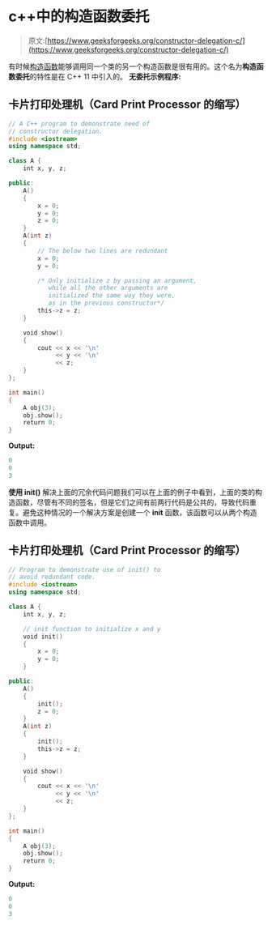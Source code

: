 # c++中的构造函数委托

> 原文:[https://www.geeksforgeeks.org/constructor-delegation-c/](https://www.geeksforgeeks.org/constructor-delegation-c/)

有时候[构造函数](https://www.geeksforgeeks.org/constructors-c/)能够调用同一个类的另一个构造函数是很有用的。这个名为**构造函数委托**的特性是在 C++ 11 中引入的。
**无委托示例程序:**

## 卡片打印处理机（Card Print Processor 的缩写）

```cpp
// A C++ program to demonstrate need of
// constructor delegation.
#include <iostream>
using namespace std;

class A {
    int x, y, z;

public:
    A()
    {
        x = 0;
        y = 0;
        z = 0;
    }
    A(int z)
    {
        // The below two lines are redundant
        x = 0;
        y = 0;

        /* Only initialize z by passing an argument,
           while all the other arguments are
           initialized the same way they were,
           as in the previous constructor*/
        this->z = z;
    }

    void show()
    {
        cout << x << '\n'
             << y << '\n'
             << z;
    }
};

int main()
{
    A obj(3);
    obj.show();
    return 0;
}
```

**Output:** 

```cpp
0
0
3
```

**使用 init()**
解决上面的冗余代码问题我们可以在上面的例子中看到，上面的类的构造函数，尽管有不同的签名，但是它们之间有前两行代码是公共的，导致代码重复。避免这种情况的一个解决方案是创建一个 **init** 函数，该函数可以从两个构造函数中调用。

## 卡片打印处理机（Card Print Processor 的缩写）

```cpp
// Program to demonstrate use of init() to
// avoid redundant code.
#include <iostream>
using namespace std;

class A {
    int x, y, z;

    // init function to initialize x and y
    void init()
    {
        x = 0;
        y = 0;
    }

public:
    A()
    {
        init();
        z = 0;
    }
    A(int z)
    {
        init();
        this->z = z;
    }

    void show()
    {
        cout << x << '\n'
             << y << '\n'
             << z;
    }
};

int main()
{
    A obj(3);
    obj.show();
    return 0;
}
```

**Output:** 

```cpp
0
0
3
```